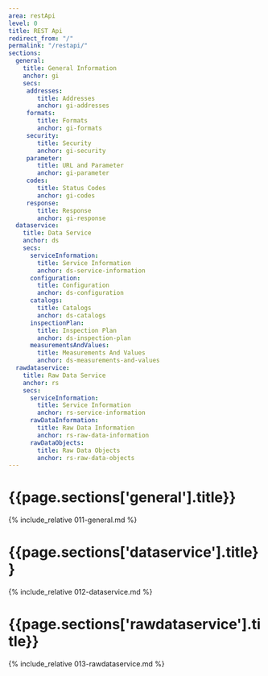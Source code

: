 ```yaml
---
area: restApi
level: 0
title: REST Api
redirect_from: "/"
permalink: "/restapi/"
sections:
  general:
    title: General Information
    anchor: gi
    secs:
     addresses:
        title: Addresses
        anchor: gi-addresses
     formats:
        title: Formats
        anchor: gi-formats
     security:
        title: Security
        anchor: gi-security
     parameter:
        title: URL and Parameter
        anchor: gi-parameter
     codes:
        title: Status Codes
        anchor: gi-codes
     response:
        title: Response
        anchor: gi-response
  dataservice:
    title: Data Service
    anchor: ds
    secs:
      serviceInformation:
        title: Service Information
        anchor: ds-service-information
      configuration:
        title: Configuration
        anchor: ds-configuration
      catalogs:
        title: Catalogs
        anchor: ds-catalogs
      inspectionPlan:
        title: Inspection Plan
        anchor: ds-inspection-plan
      measurementsAndValues:
        title: Measurements And Values
        anchor: ds-measurements-and-values
  rawdataservice:
    title: Raw Data Service
    anchor: rs
    secs:
      serviceInformation:
        title: Service Information
        anchor: rs-service-information
      rawDataInformation:
        title: Raw Data Information
        anchor: rs-raw-data-information
      rawDataObjects:
        title: Raw Data Objects
        anchor: rs-raw-data-objects
---
```


<h1 id="{{page.sections['general'].anchor}}">{{page.sections['general'].title}}</h1>

{% include_relative 011-general.md %}

<p class="dottedline" />

<h1 id="{{page.sections['dataservice'].anchor}}">{{page.sections['dataservice'].title}}</h1>

{% include_relative 012-dataservice.md %}

<p class="dottedline" />

<h1 id="{{page.sections['rawdataservice'].anchor}}">{{page.sections['rawdataservice'].title}}</h1>

{% include_relative 013-rawdataservice.md %}

